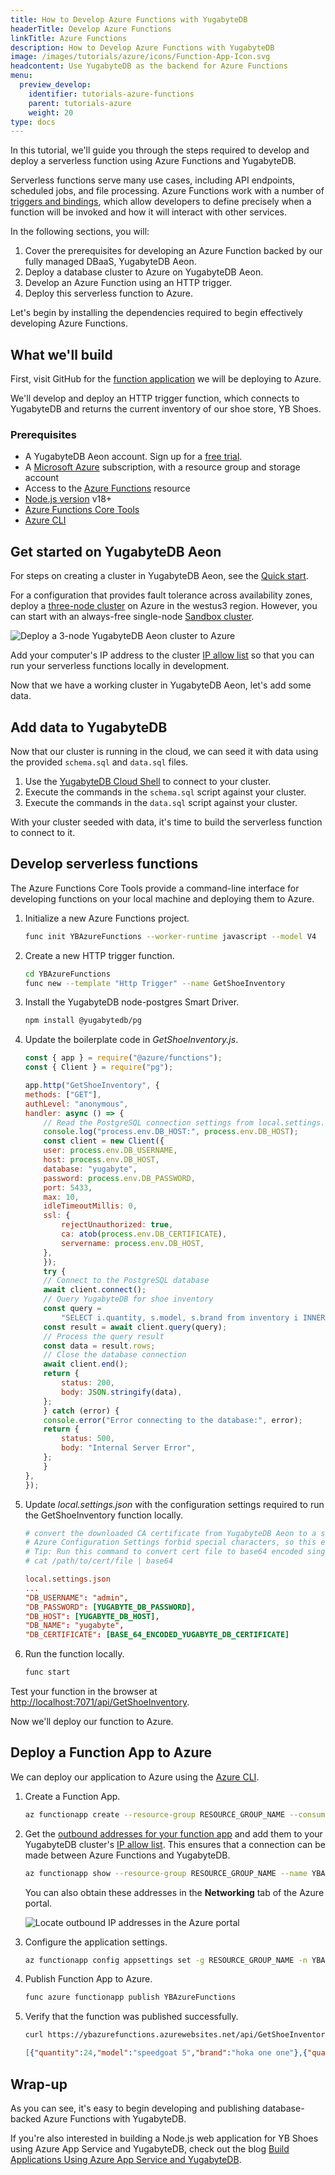 ```yaml
---
title: How to Develop Azure Functions with YugabyteDB
headerTitle: Develop Azure Functions
linkTitle: Azure Functions
description: How to Develop Azure Functions with YugabyteDB
image: /images/tutorials/azure/icons/Function-App-Icon.svg
headcontent: Use YugabyteDB as the backend for Azure Functions
menu:
  preview_develop:
    identifier: tutorials-azure-functions
    parent: tutorials-azure
    weight: 20
type: docs
---
```


In this tutorial, we'll guide you through the steps required to develop and deploy a serverless function using Azure Functions and YugabyteDB.

Serverless functions serve many use cases, including API endpoints, scheduled jobs, and file processing. Azure Functions work with a number of [triggers and bindings](https://learn.microsoft.com/en-us/azure/azure-functions/functions-triggers-bindings?tabs=isolated-process%2Cpython-v2&pivots=programming-language-javascript), which allow developers to define precisely when a function will be invoked and how it will interact with other services.

In the following sections, you will:

1. Cover the prerequisites for developing an Azure Function backed by our fully managed DBaaS, YugabyteDB Aeon.
1. Deploy a database cluster to Azure on YugabyteDB Aeon.
1. Develop an Azure Function using an HTTP trigger.
1. Deploy this serverless function to Azure.

Let's begin by installing the dependencies required to begin effectively developing Azure Functions.

## What we'll build

First, visit GitHub for the [function application](https://github.com/YugabyteDB-Samples/yugabytedb-azure-serverless-functions-demo-nodejs) we will be deploying to Azure.

We'll develop and deploy an HTTP trigger function, which connects to YugabyteDB and returns the current inventory of our shoe store, YB Shoes.

### Prerequisites

- A YugabyteDB Aeon account. Sign up for a [free trial](https://cloud.yugabyte.com/signup/).
- A [Microsoft Azure](http://azure.microsoft.com) subscription, with a resource group and storage account
- Access to the [Azure Functions](https://azure.microsoft.com/en-us/products/functions) resource
- [Node.js version](https://github.com/nodejs/release#release-schedule) v18+
- [Azure Functions Core Tools](https://github.com/Azure/azure-functions-core-tools)
- [Azure CLI](https://learn.microsoft.com/en-us/cli/azure/)

## Get started on YugabyteDB Aeon

For steps on creating a cluster in YugabyteDB Aeon, see the [Quick start](/preview/yugabyte-cloud/cloud-quickstart/).

For a configuration that provides fault tolerance across availability zones, deploy a [three-node cluster](/preview/yugabyte-cloud/cloud-basics/create-clusters/create-single-region/) on Azure in the westus3 region. However, you can start with an always-free single-node [Sandbox cluster](/preview/yugabyte-cloud/cloud-basics/create-clusters/create-clusters-free/).

![Deploy a 3-node YugabyteDB Aeon cluster to Azure](/images/tutorials/azure/azure-functions/yb-cluster.png)

Add your computer's IP address to the cluster [IP allow list](/preview/yugabyte-cloud/cloud-secure-clusters/add-connections/) so that you can run your serverless functions locally in development.

Now that we have a working cluster in YugabyteDB Aeon, let's add some data.

## Add data to YugabyteDB

Now that our cluster is running in the cloud, we can seed it with data using the provided `schema.sql` and `data.sql` files.

1. Use the [YugabyteDB Cloud Shell](/preview/yugabyte-cloud/cloud-connect/connect-cloud-shell/) to connect to your cluster.
2. Execute the commands in the `schema.sql` script against your cluster.
3. Execute the commands in the `data.sql` script against your cluster.

With your cluster seeded with data, it's time to build the serverless function to connect to it.

## Develop serverless functions

The Azure Functions Core Tools provide a command-line interface for developing functions on your local machine and deploying them to Azure.

1. Initialize a new Azure Functions project.

    ```sh
    func init YBAzureFunctions --worker-runtime javascript --model V4
    ```

1. Create a new HTTP trigger function.

    ```sh
    cd YBAzureFunctions
    func new --template "Http Trigger" --name GetShoeInventory
    ```

1. Install the YugabyteDB node-postgres Smart Driver.

    ```sh
    npm install @yugabytedb/pg
    ```

1. Update the boilerplate code in _GetShoeInventory.js_.

    ```javascript
    const { app } = require("@azure/functions");
    const { Client } = require("pg");

    app.http("GetShoeInventory", {
    methods: ["GET"],
    authLevel: "anonymous",
    handler: async () => {
        // Read the PostgreSQL connection settings from local.settings.json
        console.log("process.env.DB_HOST:", process.env.DB_HOST);
        const client = new Client({
        user: process.env.DB_USERNAME,
        host: process.env.DB_HOST,
        database: "yugabyte",
        password: process.env.DB_PASSWORD,
        port: 5433,
        max: 10,
        idleTimeoutMillis: 0,
        ssl: {
            rejectUnauthorized: true,
            ca: atob(process.env.DB_CERTIFICATE),
            servername: process.env.DB_HOST,
        },
        });
        try {
        // Connect to the PostgreSQL database
        await client.connect();
        // Query YugabyteDB for shoe inventory
        const query =
            "SELECT i.quantity, s.model, s.brand from inventory i INNER JOIN shoes s on i.shoe_id = s.id;";
        const result = await client.query(query);
        // Process the query result
        const data = result.rows;
        // Close the database connection
        await client.end();
        return {
            status: 200,
            body: JSON.stringify(data),
        };
        } catch (error) {
        console.error("Error connecting to the database:", error);
        return {
            status: 500,
            body: "Internal Server Error",
        };
        }
    },
    });
    ```

1. Update _local.settings.json_ with the configuration settings required to run the GetShoeInventory function locally.

    ```conf
    # convert the downloaded CA certificate from YugabyteDB Aeon to a single line string, then Base64 encode it
    # Azure Configuration Settings forbid special characters, so this ensures the cert can be passed properly to our application
    # Tip: Run this command to convert cert file to base64 encoded single line string:
    # cat /path/to/cert/file | base64

    local.settings.json
    ...
    "DB_USERNAME": "admin",
    "DB_PASSWORD": [YUGABYTE_DB_PASSWORD],
    "DB_HOST": [YUGABYTE_DB_HOST],
    "DB_NAME": "yugabyte",
    "DB_CERTIFICATE": [BASE_64_ENCODED_YUGABYTE_DB_CERTIFICATE]
    ```

1. Run the function locally.

    ```sh
    func start
    ```

Test your function in the browser at <http://localhost:7071/api/GetShoeInventory>.

Now we'll deploy our function to Azure.

## Deploy a Function App to Azure

We can deploy our application to Azure using the [Azure CLI](https://learn.microsoft.com/en-us/cli/azure/).

1. Create a Function App.

    ```sh
    az functionapp create --resource-group RESOURCE_GROUP_NAME --consumption-plan-location eastus2 --runtime node --runtime-version 18 --functions-version 4 --name YBAzureFunctions --storage-account STORAGE_ACCOUNT_NAME
    ```

1. Get the [outbound addresses for your function app](https://learn.microsoft.com/en-us/azure/azure-functions/ip-addresses?tabs=azurecli) and add them to your YugabyteDB cluster's [IP allow list](../../../yugabyte-cloud/cloud-secure-clusters/add-connections/). This ensures that a connection can be made between Azure Functions and YugabyteDB.

    ```sh
    az functionapp show --resource-group RESOURCE_GROUP_NAME --name YBAzureFunctions --query possibleOutboundIpAddresses --output tsv
    ```

    You can also obtain these addresses in the **Networking** tab of the Azure portal.

    ![Locate outbound IP addresses in the Azure portal](/images/tutorials/azure/azure-functions/azure-networking.png)

1. Configure the application settings.

    ```sh
    az functionapp config appsettings set -g RESOURCE_GROUP_NAME -n YBAzureFunctions --setting DB_HOST=[YUGABYTE_DB_HOST] DB_USERNAME=admin DB_PASSWORD=[YUGABYTE_DB_PASSWORD] DB_CERTIFICATE=[BASE_64_ENCODED_YUGABYTE_DB_CERTIFICATE]
    ```

1. Publish Function App to Azure.

    ```sh
    func azure functionapp publish YBAzureFunctions
    ```

1. Verify that the function was published successfully.

    ```sh
    curl https://ybazurefunctions.azurewebsites.net/api/GetShoeInventory
    ```

    ```output.json
    [{"quantity":24,"model":"speedgoat 5","brand":"hoka one one"},{"quantity":74,"model":"adizero adios pro 3","brand":"adidas"},{"quantity":13,"model":"torrent 2","brand":"hoka one one"},{"quantity":99,"model":"vaporfly 3","brand":"nike"}]
    ```

## Wrap-up

As you can see, it's easy to begin developing and publishing database-backed Azure Functions with YugabyteDB.

If you're also interested in building a Node.js web application for YB Shoes using Azure App Service and YugabyteDB, check out the blog [Build Applications Using Azure App Service and YugabyteDB](https://www.yugabyte.com/blog/build-apps-azure-app-service/).
